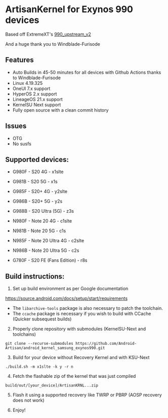 # ArtisanKernel for Exynos 990 devices

Based off ExtremeXT's [990_upstream_v2](https://github.com/ExtremeXT/990_upstream_v2)

And a huge thank you to Windblade-Furisode

## Features
- Auto Builds in 45-50 minutes for all devices with Github Actions thanks to Windblade-Furisode
- Linux 4.19.325
- OneUI 7.x support
- HyperOS 2.x support
- LineageOS 21.x support
- KernelSU Next support
- Fully open source with a clean commit history
## Issues
- OTG
- No susfs
## Supported devices:

- G980F - S20 4G - x1slte

- G981B - S20 5G - x1s

- G985F - S20+ 4G - y2slte

- G986B - S20+ 5G - y2s

- G988B - S20 Ultra (5G) - z3s

- N980F - Note 20 4G - c1slte

- N981B - Note 20 5G - c1s

- N985F - Note 20 Ultra 4G - c2slte

- N986B - Note 20 Ultra 5G - c2s

- G780F - S20 FE (Fans Edition) - r8s

## Build instructions:

1. Set up build environment as per Google documentation

https://source.android.com/docs/setup/start/requirements

* The `libarchive-tools` package is also necessary to patch the toolchain.
* The `ccache` package is necessary if you wish to build with CCache (Quicker subsequest builds)

2. Properly clone repository with submodules (KernelSU-Next and toolchains)

```git clone --recurse-submodules https://github.com/Android-Artisan/android_kernel_samsung_exynos990.git```

3. Build for your device without Recovery Kernel and with KSU-Next

```./build.sh -m x1slte -k y -r n```

4. Fetch the flashable zip of the kernel that was just compiled

```build/out/[your_device]/ArtisanKRNL...zip```

5. Flash it using a supported recovery like TWRP or PBRP (AOSP recovery does not work)

6. Enjoy!
